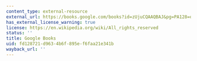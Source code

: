 ```yaml
---
content_type: external-resource
external_url: https://books.google.com/books?id=zUjuCQAAQBAJ&pg=PA128=onepage#v=onepage&q&f=false
has_external_license_warning: true
license: https://en.wikipedia.org/wiki/All_rights_reserved
status: ''
title: Google Books
uid: fd128721-d963-4b6f-895e-f6faa21e341b
wayback_url: ''
---
```

